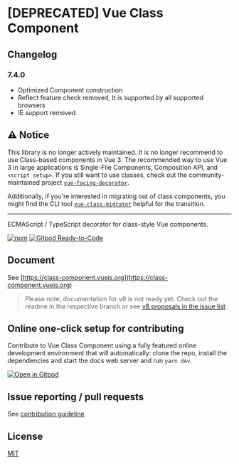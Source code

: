 # [DEPRECATED] Vue Class Component

## Changelog

### 7.4.0

- Optimized Component construction
- Reflect feature check removed, It is supported by all supported browsers
- IE support removed

## ⚠️ Notice

This library is no longer actively maintained. It is no longer recommend to use Class-based components in Vue 3. The recommended way to use Vue 3 in large applications is Single-File Components, Composition API, and `<script setup>`. If you still want to use classes, check out the community-maintained project [`vue-facing-decorator`](https://facing-dev.github.io/vue-facing-decorator/#/).

Additionally, if you're interested in migrating out of class components, you might find the CLI tool [`vue-class-migrator`](https://github.com/getyourguide/vue-class-migrator) helpful for the transition.

---

ECMAScript / TypeScript decorator for class-style Vue components.

[![npm](https://img.shields.io/npm/v/vue-class-component.svg)](https://www.npmjs.com/package/vue-class-component) [![Gitpod Ready-to-Code](https://img.shields.io/badge/Gitpod-Ready--to--Code-blue?logo=gitpod)](https://gitpod.io/#https://github.com/vuejs/vue-class-component)

## Document

See [https://class-component.vuejs.org](https://class-component.vuejs.org)

> Please note, documentation for v8 is not ready yet. Check out the readme in the respective branch or see [v8 proposals in the issue list](https://github.com/vuejs/vue-class-component/issues?q=is%3Aopen+is%3Aissue+label%3Av8)

## Online one-click setup for contributing

Contribute to Vue Class Component using a fully featured online development environment that will automatically: clone the repo, install the dependencies and start the docs web server and run `yarn dev`.

[![Open in Gitpod](https://gitpod.io/button/open-in-gitpod.svg)](https://gitpod.io/from-referrer/)

## Issue reporting / pull requests

See [contribution guideline](./.github/CONTRIBUTING.md)

## License

[MIT](http://opensource.org/licenses/MIT)
